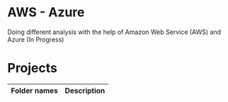 # AWS - Azure
Doing different analysis with the help of Amazon Web Service (AWS) and Azure (In Progress)

# Projects
|Folder names|Description| 
|---|---|
